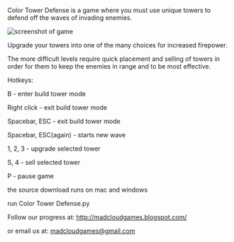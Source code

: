 Color Tower Defense is a game where you must use unique towers to defend off the waves of invading enemies. 

![screenshot of game](http://pygame.org/shots/1688.png)

Upgrade your towers into one of the many choices for increased firepower. 

The more difficult levels require quick placement and selling of towers in order for them to keep the enemies in range and to be most effective.

Hotkeys: 

B - enter build tower mode 

Right click - exit build tower mode 

Spacebar, ESC - exit build tower mode 

Spacebar, ESC(again) - starts new wave 

1, 2, 3 - upgrade selected tower 

S, 4 - sell selected tower 

P - pause game

the source download runs on mac and windows 

run Color Tower Defense.py

Follow our progress at: 
http://madcloudgames.blogspot.com/

or email us at: 
madcloudgames@gmail.com

